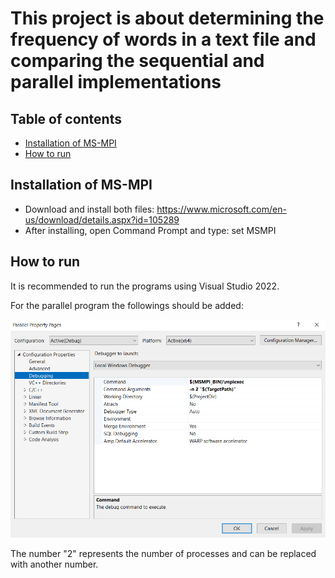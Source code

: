 # This project is about determining the frequency of words in a text file and comparing the sequential and parallel implementations

## Table of contents

- [Installation of MS-MPI](#installation-of-ms-mpi)
- [How to run](#how-to-run)

## Installation of MS-MPI

- Download and install both files: https://www.microsoft.com/en-us/download/details.aspx?id=105289
- After installing, open Command Prompt and type: set MSMPI

## How to run

It is recommended to run the programs using Visual Studio 2022.

For the parallel program the followings should be added:

![Screenshot](screenshots/Debug.png)

The number "2" represents the number of processes and can be replaced with another number.
